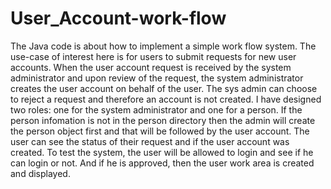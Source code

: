 # User_Account-work-flow
The Java code is about how to implement a simple work flow system. The use-case of interest here is for users to submit requests for new user accounts.  When the user account request is received by the system administrator and upon review of the request, the system administrator creates the user account on behalf of the user. The sys admin can choose to reject a request and therefore an account is not created. I have designed two roles: one for the system administrator and one for a person. If the person infomation is not in the person directory then the admin will create the person object first and that will be followed by the user account. The user can see the status of their request and if the user account was created. To test the system, the user will be allowed to login and see if he can login or not. And if he is approved, then the user work area is created and displayed.
